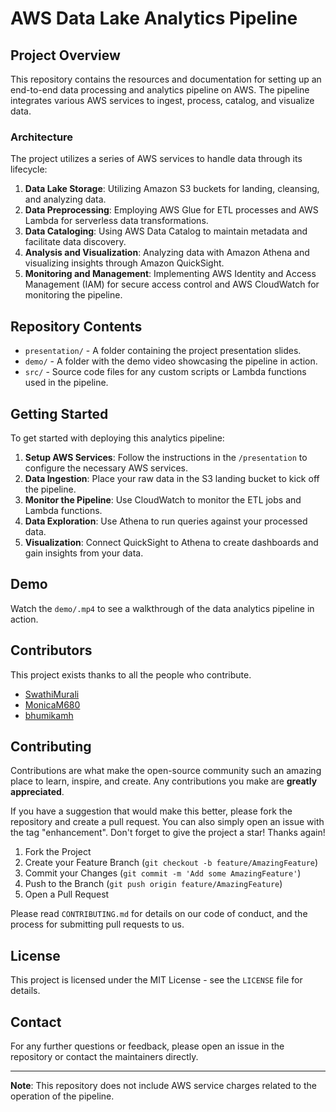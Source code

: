 # AWS Data Lake Analytics Pipeline

## Project Overview
This repository contains the resources and documentation for setting up an end-to-end data processing and analytics pipeline on AWS. The pipeline integrates various AWS services to ingest, process, catalog, and visualize data. 

### Architecture
The project utilizes a series of AWS services to handle data through its lifecycle:

1. **Data Lake Storage**: Utilizing Amazon S3 buckets for landing, cleansing, and analyzing data.
2. **Data Preprocessing**: Employing AWS Glue for ETL processes and AWS Lambda for serverless data transformations.
3. **Data Cataloging**: Using AWS Data Catalog to maintain metadata and facilitate data discovery.
4. **Analysis and Visualization**: Analyzing data with Amazon Athena and visualizing insights through Amazon QuickSight.
5. **Monitoring and Management**: Implementing AWS Identity and Access Management (IAM) for secure access control and AWS CloudWatch for monitoring the pipeline.

## Repository Contents

- `presentation/` - A folder containing the project presentation slides.
- `demo/` - A folder with the demo video showcasing the pipeline in action.
- `src/` - Source code files for any custom scripts or Lambda functions used in the pipeline.


## Getting Started

To get started with deploying this analytics pipeline:

1. **Setup AWS Services**: Follow the instructions in the `/presentation` to configure the necessary AWS services.
2. **Data Ingestion**: Place your raw data in the S3 landing bucket to kick off the pipeline.
3. **Monitor the Pipeline**: Use CloudWatch to monitor the ETL jobs and Lambda functions.
4. **Data Exploration**: Use Athena to run queries against your processed data.
5. **Visualization**: Connect QuickSight to Athena to create dashboards and gain insights from your data.

## Demo

Watch the `demo/.mp4` to see a walkthrough of the data analytics pipeline in action.

## Contributors

This project exists thanks to all the people who contribute. 

- [SwathiMurali](https://github.com/SwathiMurali)
- [MonicaM680](https://github.com/MonicaM680)
- [bhumikamh](https://github.com/bhumikamh)

## Contributing

Contributions are what make the open-source community such an amazing place to learn, inspire, and create. Any contributions you make are **greatly appreciated**.

If you have a suggestion that would make this better, please fork the repository and create a pull request. You can also simply open an issue with the tag "enhancement".
Don't forget to give the project a star! Thanks again!

1. Fork the Project
2. Create your Feature Branch (`git checkout -b feature/AmazingFeature`)
3. Commit your Changes (`git commit -m 'Add some AmazingFeature'`)
4. Push to the Branch (`git push origin feature/AmazingFeature`)
5. Open a Pull Request

Please read `CONTRIBUTING.md` for details on our code of conduct, and the process for submitting pull requests to us.


## License

This project is licensed under the MIT License - see the `LICENSE` file for details.

## Contact

For any further questions or feedback, please open an issue in the repository or contact the maintainers directly.

---
**Note**: This repository does not include AWS service charges related to the operation of the pipeline.

